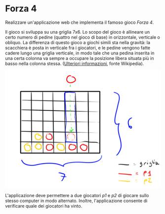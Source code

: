# Forza 4

Realizzare un'applicazione web che implementa il famoso gioco _Forza
4_.

Il gioco si sviluppa su una griglia 7x6. Lo scopo del gioco è
allineare un certo numero di pedine (quattro nel gioco di base) in
orizzontale, verticale o obliquo. La differenza di questo gioco a
giochi simili sta nella gravità: la scacchiera è posta in verticale
fra i giocatori, e le pedine vengono fatte cadere lungo una griglia
verticale, in modo tale che una pedina inserita in una certa colonna
va sempre a occupare la posizione libera situata più in basso nella
colonna stessa.
([Ulteriori informazioni](https://it.wikipedia.org/wiki/Forza_quattro),
fonte Wikipedia).

![forza-4-demo](img/demo.png "Forza 4")

L'applicazione deve permettere a due giocatori _p1_ e _p2_ di giocare
sullo stesso computer in modo alternato. Inoltre, l'applicazione
consente di verificare quale dei giocatori ha vinto.
